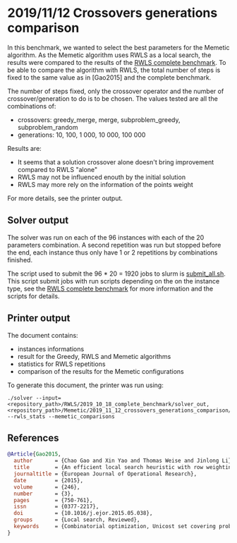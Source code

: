 # 2019/11/12 Crossovers generations comparison

In this benchmark, we wanted to select the best parameters for the Memetic algorithm. As the Memetic algorithm uses RWLS as a local search, the results were compared to the results of the [RWLS complete benchmark](../../RWLS/2019_10_18_complete_benchmark). To be able to compare the algorithm with RWLS, the total number of steps is fixed to the same value as in [Gao2015] and the complete benchmark.

The number of steps fixed, only the crossover operator and the number of crossover/generation to do is to be chosen. The values tested are all the combinations of:
 - crossovers: greedy_merge, merge, subproblem_greedy, subproblem_random
 - generations: 10, 100, 1 000, 10 000, 100 000

Results are:
 - It seems that a solution crossover alone doesn't bring improvement compared to RWLS "alone"
 - RWLS may not be influenced enouth by the initial solution
 - RWLS may more rely on the information of the points weight

For more details, see the printer output.

## Solver output

The solver was run on each of the 96 instances with each of the 20 parameters combination. A second repetition was run but stopped before the end, each instance thus only have 1 or 2 repetitions by combinations finished.

The script used to submit the 96 * 20 = 1920 jobs to slurm is [submit_all.sh](scripts/submit_all.sh). This script submit jobs with run scripts depending on the on the instance type, see the [RWLS complete benchmark](../../RWLS/2019_10_18_complete_benchmark) for more information and the scripts for details.

## Printer output

The document contains:
- instances informations
- result for the Greedy, RWLS and Memetic algorithms
- statistics for RWLS repetitions
- comparison of the results for the Memetic configurations

To generate this document, the printer was run using:
```
./solver --input=<repository_path>/RWLS/2019_10_18_complete_benchmark/solver_out,<repository_path>/Memetic/2019_11_12_crossovers_generations_comparison/solver_out --rwls_stats --memetic_comparisons
```

## References

```BibTeX
@Article{Gao2015,
  author       = {Chao Gao and Xin Yao and Thomas Weise and Jinlong Li},
  title        = {An efficient local search heuristic with row weighting for the unicost set covering problem},
  journaltitle = {European Journal of Operational Research},
  date         = {2015},
  volume       = {246},
  number       = {3},
  pages        = {750-761},
  issn         = {0377-2217},
  doi          = {10.1016/j.ejor.2015.05.038},
  groups       = {Local search, Reviewed},
  keywords     = {Combinatorial optimization, Unicost set covering problem, Row weighting local search},
}
```
